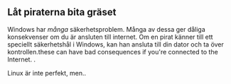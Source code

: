 ﻿<?php require("../../entete.php");?> <?php require("../../base.php");?> <?php require("../../fonctions.php");?>

<div id="corps">

<h2>Låt piraterna bita gräset</h2>

Windows har  <i>många</i> säkerhetsproblem. Många av dessa ger dåliga konsekvenser om du är ansluten till internet. Om en pirat känner till ett speciellt säkerhetshål i Windows, kan han ansluta till din dator och ta över kontrollen.these can have bad consequences if you're connected to the Internet. .

Linux är inte perfekt, men..

</div>


